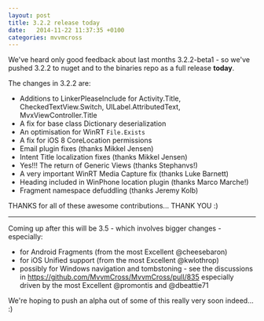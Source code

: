 ```yaml
---
layout: post
title: 3.2.2 release today
date:   2014-11-22 11:37:35 +0100
categories: mvvmcross
---
```


We've heard only good feedback about last months 3.2.2-beta1 - so we've pushed 3.2.2 to nuget and to the binaries repo as a full release **today**.

The changes in 3.2.2 are:
- Additions to LinkerPleaseInclude for Activity.Title, CheckedTextView.Switch, UILabel.AttributedText, MvxViewController.Title
- A fix for base class Dictionary deserialization
- An optimisation for WinRT `File.Exists`
- A fix for iOS 8 CoreLocation permissions
- Email plugin fixes (thanks Mikkel Jensen)
- Intent Title localization fixes (thanks Mikkel Jensen)
- Yes!!! The return of Generic Views (thanks Stephanvs!)
- A very important WinRT Media Capture fix (thanks Luke Barnett)
- Heading included in WinPhone location plugin (thanks Marco Marche!)
- Fragment namespace defuddling (thanks Jeremy Kolb)

THANKS for all of these awesome contributions... THANK YOU :)


----------------

Coming up after this will be 3.5 - which involves bigger changes - especially:

- for Android Fragments (from the most Excellent @cheesebaron) 
- for iOS Unified support (from the most Excellent @kwlothrop)
- possibly for Windows navigation and tombstoning - see the discussions in https://github.com/MvvmCross/MvvmCross/pull/835 especially driven by the most Excellent @promontis and @dbeattie71

We're hoping to push an alpha out of some of this really very soon indeed... :)
